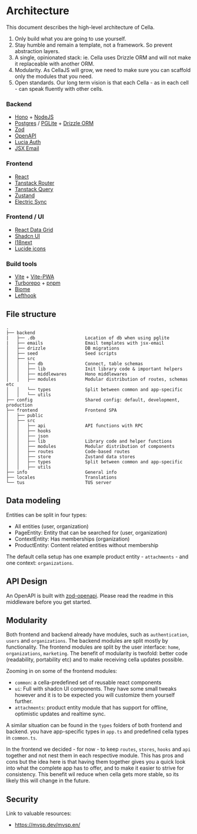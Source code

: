 # Architecture
This document describes the high-level architecture of Cella.

 1. Only build what you are going to use yourself.
 2. Stay humble and remain a template, not a framework. So prevent abstraction layers.
 3. A single, opinionated stack: ie. Cella uses Drizzle ORM and will not make it replaceable with another ORM.
 4. Modularity. As CellaJS will grow, we need to make sure you can scaffold only the modules that you need.
 5. Open standards. Our long term vision is that each Cella - as in each cell - can speak fluently with other cells. 

### Backend
- [Hono](https://hono.dev) + [NodeJS](https://nodejs.org)
- [Postgres](https://www.postgresql.org) / [PGLite](https://pglite.dev/) + [Drizzle ORM](https://orm.drizzle.team/)
- [Zod](https://github.com/colinhacks/zod)
- [OpenAPI](https://www.openapis.org)
- [Lucia Auth](https://lucia-auth.com/)
- [JSX Email](https://jsx.email/)

### Frontend
- [React](https://reactjs.org)
- [Tanstack Router](https://github.com/tanstack/router)
- [Tanstack Query](https://github.com/tanstack/query)
- [Zustand](https://github.com/pmndrs/zustand)
- [Electric Sync](https://electric-sql.com/)

### Frontend / UI
- [React Data Grid](https://github.com/adazzle/react-data-grid)
- [Shadcn UI](https://ui.shadcn.com)
- [I18next](https://www.i18next.com)
- [Lucide icons](https://lucide.dev)

### Build tools
- [Vite](https://vitejs.dev) + [Vite-PWA](https://github.com/antfu/vite-plugin-pwa)
- [Turborepo](https://turborepo.dev) + [pnpm](https://pnpm.io)
- [Biome](https://biomejs.dev)
- [Lefthook](https://github.com/evilmartians/lefthook)

## File structure
```
.
├── backend
|   ├── .db                   Location of db when using pglite
|   ├── emails                Email templates with jsx-email
│   ├── drizzle               DB migrations
│   ├── seed                  Seed scripts
│   ├── src                   
│   │   ├── db                Connect, table schemas
│   │   ├── lib               Init library code & important helpers
│   │   ├── middlewares       Hono middlewares
│   │   ├── modules           Modular distribution of routes, schemas etc
│   │   └── types             Split between common and app-specific
│   │   └── utils             
├── config                    Shared config: default, development, production
├── frontend                  Frontend SPA
│   ├── public                
│   ├── src                   
│   │   ├── api               API functions with RPC
│   │   ├── hooks             
│   │   ├── json              
│   │   ├── lib               Library code and helper functions
│   │   ├── modules           Modular distribution of components
│   │   ├── routes            Code-based routes
│   │   ├── store             Zustand data stores
│   │   ├── types             Split between common and app-specific
│   │   ├── utils             
├── info                      General info
├── locales                   Translations
└── tus                       TUS server
```

## Data modeling
Entities can be split in four types:
* All entities (user, organization)
* PageEntity: Entity that can be searched for (user, organization)
* ContextEntity: Has memberships (organization)
* ProductEntity: Content related entities without membership

The default cella setup has one example product entity - `attachments` - and one context: `organizations`. 

## API Design
An OpenAPI is built with [zod-openapi](https://github.com/honojs/middleware/tree/main/packages/zod-openapi). Please read the readme in this middleware before you get started.

## Modularity
Both frontend and backend already have modules, such as `authentication`, `users` and `organizations`. The backend modules are split mostly by functionality. The frontend modules are split by the user interface: `home`, `organizations`, `marketing`. The benefit of modularity is twofold: better code (readability, portability etc) and to make receiving cella updates possible.

Zooming in on some of the frontend modules:
* `common`: a cella-predefined set of reusable react components 
* `ui`: Full with shadcn UI components. They have some small tweaks however and it is to be expected you will customize them yourself further.
* `attachments`: product entity module that has support for offline, optimistic updates and realtime sync.

A similar situation can be found in the `types` folders of both frontend and backend. you have app-specific types in `app.ts` and predefined cella types in `common.ts`.

In the frontend we decided - for now - to keep `routes`, `stores`, `hooks` and `api` together and not nest them in each respective module. This has pros and cons but the idea here is that having them together gives you a quick look into what the complete app has to offer, and to make it easier to strive for consistency. This benefit wil reduce when cella gets more stable, so its likely this will change in the future.


## Security

Link to valuable resources:
* https://mvsp.dev/mvsp.en/
 
